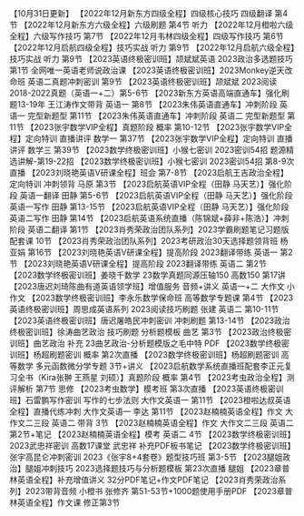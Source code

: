 【10月31日更新】
【2022年12月新东方四级全程】四级核心技巧 四级翻译 第4节
【2022年12月新东方六级全程】六级刷题 第4节 听力
【2022年12月橙啦六级全程】六级写作技巧 第7节
【2022年12月韦林四级全程】四级写作技巧 第6节
【2022年12月启航四级全程】技巧实战 听力 第9节
【2022年12月启航六级全程】技巧实战 听力 第9节
【2023英语终极密训班】颉斌斌英语 2023政治多选题技巧 第1节 全网唯一英语老师说政治课
【2023英语终极密训班】2023Monkey逆天改命班 英语二真题冲刺密训 第9节
【2023英语终极密训班】颉斌斌 2023阅读2018-2022真题（英语一+二）第5-6节
【2023新东方英语高端直通车】强化刷题13-19年 王江涛作文带背 英语一 第8节
【2023朱伟英语直通车】冲刺阶段 英语一 完型新题型 第11节
【2023朱伟英语直通车】冲刺阶段 英语二 完型新题型 第11节
【2023张宇数学VIP全程】真题阶段 概率 第10-12节
【2023张宇数学VIP全程】定向特训 直播讲评 数学一 第37节
【2023张宇数学VIP全程】定向特训 直播讲评 数学三 第39节
【2023数学终极密训班】小猴七密训 2023密训54招 题源精选讲解-第19-22招
【2023数学终极密训班】小猴七密训 2023密训54招 第8-9次直播
【2023刘晓艳英语V研课全程】班会 第7-8节
【2023启航王吉政治全程】定向特训 冲刺领背 马原 第3节
【2023启航英语VIP全程（田静 马天艺）】强化阶段 英语一翻译 田静 第5-6节
【2023启航英语VIP全程（田静 马天艺）】强化阶段 英语一写作 田静 第13-15节
【2023启航英语VIP全程（田静 马天艺）】强化阶段 英语二写作 田静 第14节
【2023启航英语系统直播（陈锦斌+薛非+陈浩）】冲刺阶段 英语二翻译 第1节
【2023肖秀荣政治团队系列】2023学霸刷题笔记习题版配套课 10节
【2023肖秀荣政治团队系列】2023考研政治30天选择题领背班 杨亚娟 第16节
【2023刘晓艳英语V研课全程】提高阶段 2023翻译带练 英语一 第2节
【2023刘晓艳英语V研课全程】提高阶段 2023翻译带练 英语二 第2节
【2023数学终极密训班】姜晓千数学 23数学真题同源压轴150 高数150  第17讲
【2023唐迟刘琦陈曲有道英语领学班】增值服务 音频+讲义 英语一+二 大作文 小作文
【2023数学终极密训班】李永乐数学保命班 高等数学专题课 第4节
【2023英语终极密训班】周思成英语系列 2023阅读技巧刷题 张建 英语二 第10-11节
【2023英语终极密训班】唐迟屠皓民冲刺密训 冲刺刷题 第13-14节
【2023政治终极密训班】徐涛曲艺政治 技巧刷题  分析题模板 曲艺 第3节
【2023政治终极密训班】曲艺政治 补充 23曲艺政治-分析题模版之毛中特 PDF
【2023数学终极密训班】杨超刷题密训 概率 第2次直播
【2023数学终极密训班】杨超刷题密训 高等数学 多元函数微分学专题 3节+讲义
【2023启航数学系统直播班配套李正元复习全书（Kira张翀 王燕星 刘硕）】真题阶段 概率 第4节
【2023考虫政治全程】测评解析 第7节 思修
【2023考虫数学】模考班 第3次直播
【2023英语终极密训班】石雷鹏写作密训 写作的七步法则 大作文英语一 第11节
【2023橙啦达叔英语全程】直播代练冲刺 大作文英语一 李达 第11节
【2023赵楠楠英语全程】作文 大作文二三段 英语二 带背 3节
【2023赵楠楠英语全程】作文 大作文二三段 英语二 第2节+笔记
【2023赵楠楠英语全程】模考 英语二 4节
【2023数学终极密训班】2023武忠祥密训 高数17课堂  武忠祥 补充PDF板书笔记
【2023数学终极密训班】张宇高昆仑冲刺密训 2023《张宇8+4套卷》题型技巧班 第3-5节
【2023腿姐政治】腿姐冲刺技巧 2023选择题技巧与分析题模板 第23次直播 腿姐
【2023章普林英语全程】补充增值讲义 32分PDF笔记+作文PDF笔记
【2023肖秀荣政治系列】2023带背音频 小橙书 张修齐 第51-53节+1000题使用手册PDF
【2023章普林英语全程】作文课 修正第3节